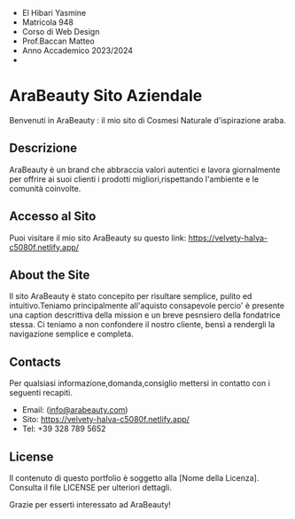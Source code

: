 - El Hibari Yasmine
- Matricola 948
- Corso di Web Design 
- Prof.Baccan Matteo
- Anno Accademico 2023/2024
- 
# AraBeauty Sito Aziendale

Benvenuti in AraBeauty : il mio sito di Cosmesi Naturale d'ispirazione araba.

## Descrizione

AraBeauty è un brand che abbraccia valori autentici e lavora giornalmente per offrire ai suoi clienti i prodotti migliori,rispettando l'ambiente e le comunità coinvolte.

## Accesso al Sito

Puoi visitare il mio sito AraBeauty su questo link: https://velvety-halva-c5080f.netlify.app/


## About the Site

Il sito AraBeauty è stato concepito per risultare semplice, pulito ed intuitivo.Teniamo principalmente all'aquisto consapevole percio' è presente una caption descrittiva della mission e un breve pesnsiero della fondatrice stessa. Ci teniamo a non confondere il nostro cliente, bensì a rendergli la navigazione semplice e completa.

## Contacts
Per qualsiasi informazione,domanda,consiglio mettersi in contatto con i seguenti recapiti.

- Email: (info@arabeauty.com)
- Sito: 	https://velvety-halva-c5080f.netlify.app/
- Tel: +39 328 789 5652

## License

Il contenuto di questo portfolio è soggetto alla [Nome della Licenza]. Consulta il file LICENSE per ulteriori dettagli.

Grazie per esserti interessato ad AraBeauty! 

